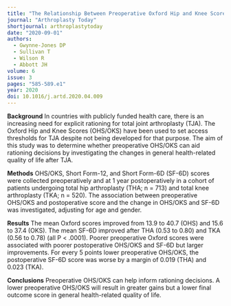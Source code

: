 ```yaml
---
title: "The Relationship Between Preoperative Oxford Hip and Knee Score and Change in Health-Related Quality of Life After Total Hip and Total Knee Arthroplasty: Can It Help Inform Rationing Decisions?"
journal: "Arthroplasty Today"
shortjournal: arthroplastytoday
date: "2020-09-01"
authors:
  - Gwynne-Jones DP
  - Sullivan T
  - Wilson R
  - Abbott JH
volume: 6
issue: 3
pages: "585-589.e1"
year: 2020
doi: 10.1016/j.artd.2020.04.009
---
```


**Background**
In countries with publicly funded health care, there is an increasing need for explicit rationing for total joint arthroplasty (TJA). The Oxford Hip and Knee Scores (OHS/OKS) have been used to set access thresholds for TJA despite not being developed for that purpose. The aim of this study was to determine whether preoperative OHS/OKS can aid rationing decisions by investigating the changes in general health-related quality of life after TJA.

**Methods**
OHS/OKS, Short Form-12, and Short Form-6D (SF-6D) scores were collected preoperatively and at 1 year postoperatively in a cohort of patients undergoing total hip arthroplasty (THA; n = 713) and total knee arthroplasty (TKA; n = 520). The association between preoperative OHS/OKS and postoperative score and the change in OHS/OKS and SF-6D was investigated, adjusting for age and gender.

**Results**
The mean Oxford scores improved from 13.9 to 40.7 (OHS) and 15.6 to 37.4 (OKS). The mean SF-6D improved after THA (0.53 to 0.80) and TKA (0.56 to 0.78) (all P < .0001). Poorer preoperative Oxford scores were associated with poorer postoperative OHS/OKS and SF-6D but larger improvements. For every 5 points lower preoperative OHS/OKS, the postoperative SF-6D score was worse by a margin of 0.019 (THA) and 0.023 (TKA).

**Conclusions**
Preoperative OHS/OKS can help inform rationing decisions. A lower preoperative OHS/OKS will result in greater gains but a lower final outcome score in general health-related quality of life.
